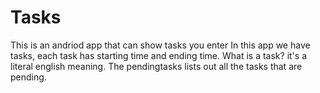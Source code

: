 # Tasks
This is an andriod app that can show tasks you enter
In this app we have tasks, each task has starting time and ending time. What is a task? it's a literal english meaning.
The pendingtasks lists out all the tasks that are pending.
